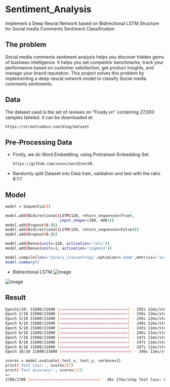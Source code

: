 # Sentiment_Analysis
Implement a Deep Neural Network based on Bidirectional LSTM Structure for Social media Comments Sentiment Classification
## The problem
Social media comments sentiment analysis helps you discover hidden gems of business intelligence. It helps you set competitor benchmarks, 
track your performance based on customer satisfaction, get product insights, and manage your brand reputation. This project solves this problem 
by implementing a deep neural network model to classify Social media comments sentiments.
## Data
The dataset used is the set of reviews on "Foody.vn" containing 27,000 samples labeled.
It can be downloaded at:
  ```sh
  https://streetcodevn.com/blog/dataset
  ```
## Pre-Processing Data
* Firstly, we do Word Embedding, using Pretrained-Embedding Set:
  ```sh
  https://github.com/sonvx/word2vecVN
  ```
* Randomly split Dataset into Data train, validation and test with the ratio 8:1:1

## Model
  ```sh
  model = Sequential()
  
  model.add(Bidirectional(LSTM(128, return_sequences=True),
                          input_shape=(200, 400)))
  model.add(Dropout(0.3))
  model.add(Bidirectional(LSTM(128, return_sequences=False)))                     
  model.add(Dropout(0.3))
  
  model.add(Dense(units=128, activation='relu'))
  model.add(Dense(units=1, activation='sigmoid'))
  
  model.compile(loss='binary_crossentropy',optimizer='adam',metrics=['accuracy'])
  model.summary()
  ```
* Bidirectional LSTM
  ![image](https://github.com/duongdinhph/Sentiment_Analysis/assets/56771011/0da99c7b-793c-495b-aab0-7cab9981d221)


![image](https://github.com/duongdinhph/Sentiment_Analysis/assets/56771011/0020b39f-f354-438c-b5ed-e5f3b5f76c81)
## Result
  ```sh
  Epoch1/10: 21600/21600 [==============================] - 255s 12ms/step - loss: 0.5280 - acc: 0.7462 - val_loss: 0.4350 - val_acc: 0.8259 
  Epoch 2/10 21600/21600 [==============================] - 250s 12ms/step - loss: 0.3597 - acc: 0.8501 - val_loss: 0.3235 - val_acc: 0.8596 
  Epoch 3/10 21600/21600 [==============================] - 249s 12ms/step - loss: 0.3000 - acc: 0.8771 - val_loss: 0.3156 - val_acc: 0.8652 
  Epoch 4/10 21600/21600 [==============================] - 248s 12ms/step - loss: 0.2627 - acc: 0.8945 - val_loss: 0.2718 - val_acc: 0.8859 
  Epoch 5/10 21600/21600 [==============================] - 243s 11ms/step - loss: 0.2340 - acc: 0.9069 - val_loss: 0.2769 - val_acc: 0.8811 
  Epoch 6/10 21600/21600 [==============================] - 246s 11ms/step - loss: 0.2122 - acc: 0.9175 - val_loss: 0.2846 - val_acc: 0.8896 
  Epoch 7/10 21600/21600 [==============================] - 247s 11ms/step - loss: 0.1802 - acc: 0.9313 - val_loss: 0.3045 - val_acc: 0.8852 
  Epoch 8/10 21600/21600 [==============================] - 247s 11ms/step - loss: 0.1476 - acc: 0.9455 - val_loss: 0.3312 - val_acc: 0.8793 
  Epoch 9/10 21600/21600 [==============================] - 247s 11ms/step - loss: 0.1293 - acc: 0.9532 - val_loss: 0.2995 - val_acc: 0.8922 
  Epoch 10/10 21600/21600 [==============================] - 246s 11ms/step - loss: 0.1045 - acc: 0.9619 - val_loss: 0.3487 - val_acc: 0.8867
  
  scores = model.evaluate(_test_x, test_y, verbose=1)
  print('Test loss:', scores[0])
  print('Test accuracy:', scores[1])
  =>
  2700/2700 [==============================] - 46s 17ms/step Test loss: 0.3845756830744169 Test accuracy: 0.8733333333333333
  ```
